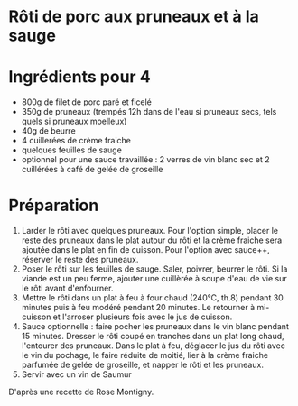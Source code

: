 # Rôti de porc aux pruneaux et à la sauge
# Ingrédients pour 4
- 800g de filet de porc paré et ficelé
- 350g de pruneaux (trempés 12h dans de l'eau si pruneaux secs, tels quels si pruneaux moelleux)
- 40g de beurre
- 4 cuillerées de crème fraiche
- quelques feuilles de sauge
- optionnel pour une sauce travaillée : 2 verres de vin blanc sec et 2 cuillérées à café de gelée de groseille

# Préparation
1. Larder le rôti avec quelques pruneaux. Pour l'option simple, placer le reste des pruneaux dans le plat autour du rôti et la crème fraiche sera ajoutée dans le plat en fin de cuisson. Pour l'option avec sauce++, réserver le reste des pruneaux.
2. Poser le rôti sur les feuilles de sauge. Saler, poivrer, beurrer le rôti. Si la viande est un peu ferme, ajouter une cuillèrée à soupe d'eau de vie sur le rôti avant d'enfourner.
3. Mettre le rôti dans un plat à feu à four chaud (240°C, th.8) pendant 30 minutes puis à feu modéré pendant 20 minutes. Le retourner à mi-cuisson et l'arroser plusieurs fois avec le jus de cuisson.
4. Sauce optionnelle : faire pocher les pruneaux dans le vin blanc pendant 15 minutes. Dresser le rôti coupé en tranches dans un plat long chaud, l'entourer des pruneaux. Dans le plat à feu, déglacer le jus du rôti avec le vin du pochage, le faire réduite de moitié, lier à la crème fraiche parfumée de gelée de groseille, et napper le rôti et les pruneaux.
5. Servir avec un vin de Saumur


D'après une recette de Rose Montigny.
